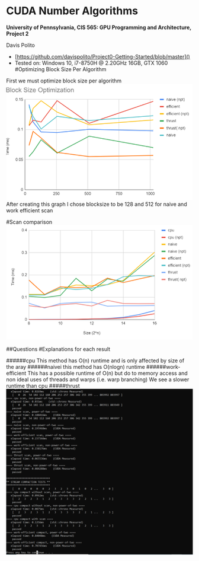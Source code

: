 CUDA Number Algorithms
======================

**University of Pennsylvania, CIS 565: GPU Programming and Architecture, Project 2**

Davis Polito 
*  [https://github.com/davispolito/Project0-Getting-Started/blob/master]()
* Tested on: Windows 10, i7-8750H @ 2.20GHz 16GB, GTX 1060       
#Optimizing Block Size Per Algorithm

First we must optimize block size per algorithm
![block optimization graph](/Project2-Stream-Compaction/img/blocksizeopt.PNG)
After creating this graph I chose blocksize to be 128 and 512 for naive and work efficient scan

#Scan comparison
![size vs. time graph](/Project2-Stream-Compaction/img/sizevstime.PNG)


##Questions
#Explanations for each result

######cpu This method has O(n) runtime and is only affected by size of the aray
######naivei this method has O(nlogn) runtime
######work-efficient This has a possible runtime of O(n) but do to memory access and non ideal uses of threads and warps (i.e. warp branching) We see a slower runtime than cpu
#####thrust 
![Console Output From Steam compaction](/Project2-Stream-Compaction/img/outputConsole.PNG)



